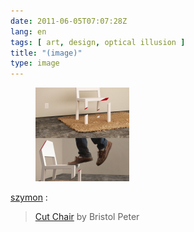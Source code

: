 ```yaml
---
date: 2011-06-05T07:07:28Z
lang: en
tags: [ art, design, optical illusion ]
title: "(image)"
type: image
---
```


<figure>
<a
href="https://hugo.ferreira.cc/szymon-cut-chair-by-bristol-peter/attachment/1037/"
rel="attachment"><img
src="tumblr_lm30c6M3aa1qz4s3wo1_1280-150x150.png"
width="150" height="150" /></a></figure>

[szymon](http://inspire.2ia.pl/post/6147204051) :

> [Cut
> Chair](http://www.designrulz.com/product-design/chair-product-design/2011/05/cut-chair-bristol-peter/)
> by Bristol Peter

